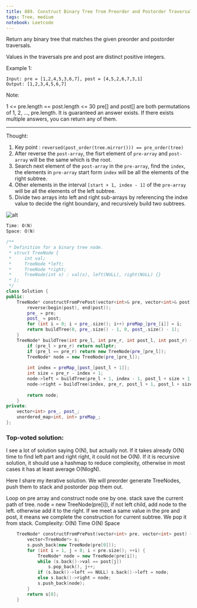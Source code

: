```yaml
---
title: 889. Construct Binary Tree from Preorder and Postorder Traversal
tags: Tree, medium
notebook: Leetcode
---
```


Return any binary tree that matches the given preorder and postorder traversals.

Values in the traversals pre and post are distinct positive integers.

 
Example 1:
```
Input: pre = [1,2,4,5,3,6,7], post = [4,5,2,6,7,3,1]
Output: [1,2,3,4,5,6,7]
```

Note:

1 <= pre.length == post.length <= 30
pre[] and post[] are both permutations of 1, 2, ..., pre.length.
It is guaranteed an answer exists. If there exists multiple answers, you can return any of them.

----------
Thought:
1. Key point : `reversed(post_order(tree.mirror())) == pre_order(tree)`
2. After reverse the `post-array`, the fisrt element of `pre-array` and `post-array` will be the same which is the root. 
3. Search next element of the `post-array` in the `pre-array`, find the `index`, the elements in `pre-array` start form `index` will be all the elements of the right subtree.
4. Other elements in the interval `[start + 1, index - 1]` of the `pre-array` will be all the elements of the left subtree.
5. Divide two arrays into left and right sub-arrays by referencing the indxe value to decide the right boundary, and recursively build two subtrees.

<en-media type="image/png" hash="129ceb0cfe24aa5327cb84eb8bd5f219"></en-media>
![alt](./upload/889.png)

```c++
Time: O(N)
Space: O(N)

/**
 * Definition for a binary tree node.
 * struct TreeNode {
 *     int val;
 *     TreeNode *left;
 *     TreeNode *right;
 *     TreeNode(int x) : val(x), left(NULL), right(NULL) {}
 * };
 */
class Solution {
public:
    TreeNode* constructFromPrePost(vector<int>& pre, vector<int>& post) {
        reverse(begin(post), end(post));
        pre_ = pre;
        post_ = post;
        for (int i = 0; i < pre_.size(); i++) preMap_[pre_[i]] = i;
        return buildTree(0, pre_.size() - 1, 0, post_.size() - 1);
    }
    TreeNode* buildTree(int pre_l, int pre_r, int post_l, int post_r) {
        if (pre_l > pre_r) return nullptr;
        if (pre_l == pre_r) return new TreeNode(pre_[pre_l]);
        TreeNode* node = new TreeNode(pre_[pre_l]);
        
        int index = preMap_[post_[post_l + 1]];
        int size = pre_r - index + 1;
        node->left = buildTree(pre_l + 1, index - 1, post_l + size + 1, post_r);
        node->right = buildTree(index, pre_r, post_l + 1, post_l + size);
        
        return node;
    }
private:
    vector<int> pre_, post_;
    unordered_map<int, int> preMap_;
};


```

### Top-voted solution:

I see a lot of solution saying O(N), but actually not.
If it takes already O(N) time to find left part and right right, it could not be O(N).
If it is recursive solution, it should use a hashmap to reduce complexity, otherwise in most cases it has at least average O(NlogN).

Here I share my iterative solution.
We will preorder generate TreeNodes, push them to stack and postorder pop them out.

Loop on pre array and construct node one by one.
stack save the current path of tree.
node = new TreeNode(pre[i]), if not left child, add node to the left. otherwise add it to the right.
If we meet a same value in the pre and post, it means we complete the construction for current subtree. We pop it from stack.
Complexity:
O(N) Time O(N) Space

```C++
    TreeNode* constructFromPrePost(vector<int> pre, vector<int> post) {
        vector<TreeNode*> s;
        s.push_back(new TreeNode(pre[0]));
        for (int i = 1, j = 0; i < pre.size(); ++i) {
            TreeNode* node = new TreeNode(pre[i]);
            while (s.back()->val == post[j])
                s.pop_back(), j++;
            if (s.back()->left == NULL) s.back()->left = node;
            else s.back()->right = node;
            s.push_back(node);
        }
        return s[0];
    }
```